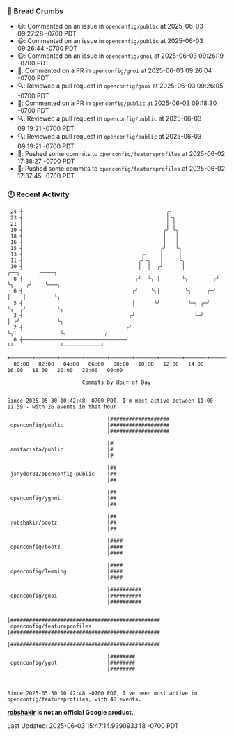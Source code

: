 ### 🍞 Bread Crumbs

 * 😃: Commented on an issue in `openconfig/public` at 2025-06-03 09:27:28 -0700 PDT
 * 😃: Commented on an issue in `openconfig/public` at 2025-06-03 09:26:44 -0700 PDT
 * 😃: Commented on an issue in `openconfig/gnoi` at 2025-06-03 09:26:19 -0700 PDT
 * 💬: Commented on a PR in  `openconfig/gnoi` at 2025-06-03 09:26:04 -0700 PDT
 * 🔍: Reviewed a pull request in  `openconfig/gnoi` at 2025-06-03 09:26:05 -0700 PDT
 * 💬: Commented on a PR in  `openconfig/public` at 2025-06-03 09:18:30 -0700 PDT
 * 🔍: Reviewed a pull request in  `openconfig/public` at 2025-06-03 09:19:21 -0700 PDT
 * 🔍: Reviewed a pull request in  `openconfig/public` at 2025-06-03 09:19:21 -0700 PDT
 * 🚢: Pushed some commits to `openconfig/featureprofiles` at 2025-06-02 17:38:27 -0700 PDT
 * 🚢: Pushed some commits to `openconfig/featureprofiles` at 2025-06-02 17:37:45 -0700 PDT

### 🕘 Recent Activity
```
 24 ┼                                              ╭╮
 23 ┤                                              │╰╮
 21 ┤                                              │ │
 19 ┤                                             ╭╯ ╰╮
 18 ┤                                             │   │
 16 ┤                                             │   │
 15 ┤                                            ╭╯   ╰╮
 13 ┤                                      ╭╮    │     │
 11 ┤                                     ╭╯╰╮   │     ╰╮
 10 ┤                                     │  │  ╭╯      │          ╭──╮      ╭────╮
  8 ┤                                    ╭╯  ╰╮ │       ╰╮        ╭╯  ╰╮    ╭╯    ╰───╮
  6 ┤                                   ╭╯    ╰╮│        ╰╮     ╭─╯    │    │         ╰╮
  5 ┤                                   │      ╰╯         ╰─╮ ╭─╯      ╰╮  ╭╯          ╰╮
  3 ┤                                  ╭╯                   ╰─╯         │ ╭╯            ╰╮
  2 ┤                                 ╭╯                                ╰╮│              ╰╮            ╭
  0 ┼─────────────────────────────────╯                                  ╰╯               ╰────────────╯
    +───────+───────+───────+───────+───────+───────+───────+───────+───────+───────+───────+───────+────
  00:00   02:00   04:00   06:00   08:00   10:00   12:00   14:00   16:00   18:00   20:00   22:00   00:00   

						Commits by Hour of Day


Since 2025-05-30 10:42:48 -0700 PDT, I'm most active between 11:00-11:59 - with 26 events in that hour.

```



```
                                |###################
 openconfig/public              |###################
                                |###################

                                |#
 amitarista/public              |#
                                |#

                                |##
 jsnyder81/openconfig-public    |##
                                |##

                                |##
 openconfig/ygnmi               |##
                                |##

                                |##
 robshakir/bootz                |##
                                |##

                                |####
 openconfig/bootz               |####
                                |####

                                |####
 openconfig/lemming             |####
                                |####

                                |##########
 openconfig/gnoi                |##########
                                |##########

                                |################################################
 openconfig/featureprofiles     |################################################
                                |################################################

                                |########
 openconfig/ygot                |########
                                |########



Since 2025-05-30 10:42:48 -0700 PDT, I've been most active in openconfig/featureprofiles, with 48 events.

```
**[robshakir](mailto:robjs@google.com) is not an official Google product.**  


Last Updated: 2025-06-03 15:47:14.939093348 -0700 PDT
